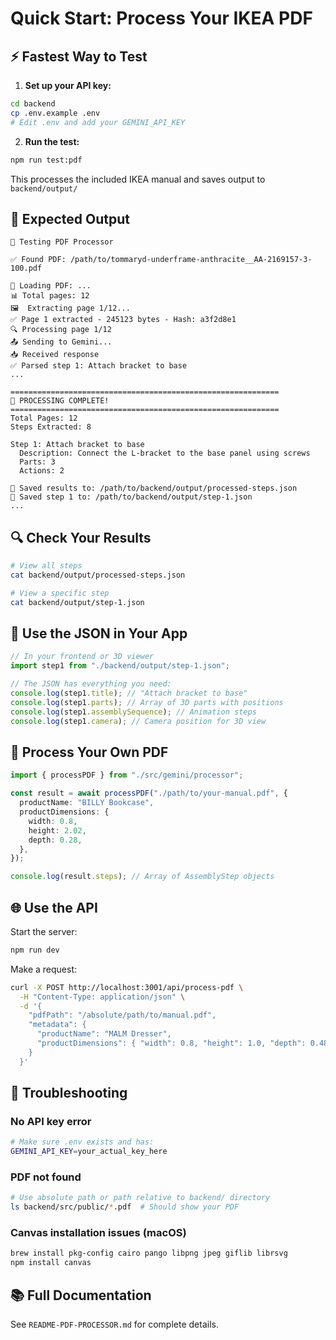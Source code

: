 # Quick Start: Process Your IKEA PDF

## ⚡ Fastest Way to Test

1. **Set up your API key:**

```bash
cd backend
cp .env.example .env
# Edit .env and add your GEMINI_API_KEY
```

2. **Run the test:**

```bash
npm run test:pdf
```

This processes the included IKEA manual and saves output to `backend/output/`

## 📝 Expected Output

```
🧪 Testing PDF Processor

✅ Found PDF: /path/to/tommaryd-underframe-anthracite__AA-2169157-3-100.pdf

📄 Loading PDF: ...
📊 Total pages: 12
🖼️  Extracting page 1/12...
✅ Page 1 extracted - 245123 bytes - Hash: a3f2d8e1
🔍 Processing page 1/12
📤 Sending to Gemini...
📥 Received response
✅ Parsed step 1: Attach bracket to base
...

============================================================
🎉 PROCESSING COMPLETE!
============================================================
Total Pages: 12
Steps Extracted: 8

Step 1: Attach bracket to base
  Description: Connect the L-bracket to the base panel using screws
  Parts: 3
  Actions: 2

💾 Saved results to: /path/to/backend/output/processed-steps.json
💾 Saved step 1 to: /path/to/backend/output/step-1.json
...
```

## 🔍 Check Your Results

```bash
# View all steps
cat backend/output/processed-steps.json

# View a specific step
cat backend/output/step-1.json
```

## 🎨 Use the JSON in Your App

```typescript
// In your frontend or 3D viewer
import step1 from "./backend/output/step-1.json";

// The JSON has everything you need:
console.log(step1.title); // "Attach bracket to base"
console.log(step1.parts); // Array of 3D parts with positions
console.log(step1.assemblySequence); // Animation steps
console.log(step1.camera); // Camera position for 3D view
```

## 🚀 Process Your Own PDF

```typescript
import { processPDF } from "./src/gemini/processor";

const result = await processPDF("./path/to/your-manual.pdf", {
  productName: "BILLY Bookcase",
  productDimensions: {
    width: 0.8,
    height: 2.02,
    depth: 0.28,
  },
});

console.log(result.steps); // Array of AssemblyStep objects
```

## 🌐 Use the API

Start the server:

```bash
npm run dev
```

Make a request:

```bash
curl -X POST http://localhost:3001/api/process-pdf \
  -H "Content-Type: application/json" \
  -d '{
    "pdfPath": "/absolute/path/to/manual.pdf",
    "metadata": {
      "productName": "MALM Dresser",
      "productDimensions": { "width": 0.8, "height": 1.0, "depth": 0.48 }
    }
  }'
```

## 🐛 Troubleshooting

### No API key error

```bash
# Make sure .env exists and has:
GEMINI_API_KEY=your_actual_key_here
```

### PDF not found

```bash
# Use absolute path or path relative to backend/ directory
ls backend/src/public/*.pdf  # Should show your PDF
```

### Canvas installation issues (macOS)

```bash
brew install pkg-config cairo pango libpng jpeg giflib librsvg
npm install canvas
```

## 📚 Full Documentation

See `README-PDF-PROCESSOR.md` for complete details.
